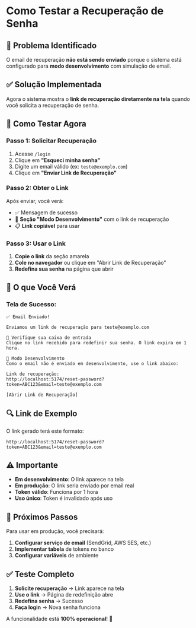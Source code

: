 # Como Testar a Recuperação de Senha

## 🔧 Problema Identificado

O email de recuperação **não está sendo enviado** porque o sistema está configurado para **modo
desenvolvimento** com simulação de email.

## ✅ Solução Implementada

Agora o sistema mostra o **link de recuperação diretamente na tela** quando você solicita a
recuperação de senha.

## 🧪 Como Testar Agora

### **Passo 1: Solicitar Recuperação**

1. Acesse `/login`
2. Clique em **"Esqueci minha senha"**
3. Digite um email válido (ex: `teste@exemplo.com`)
4. Clique em **"Enviar Link de Recuperação"**

### **Passo 2: Obter o Link**

Após enviar, você verá:

- ✅ Mensagem de sucesso
- 🔧 **Seção "Modo Desenvolvimento"** com o link de recuperação
- 📋 **Link copiável** para usar

### **Passo 3: Usar o Link**

1. **Copie o link** da seção amarela
2. **Cole no navegador** ou clique em "Abrir Link de Recuperação"
3. **Redefina sua senha** na página que abrir

## 📱 O que Você Verá

### **Tela de Sucesso:**

```
✅ Email Enviado!

Enviamos um link de recuperação para teste@exemplo.com

📧 Verifique sua caixa de entrada
Clique no link recebido para redefinir sua senha. O link expira em 1 hora.

🔧 Modo Desenvolvimento
Como o email não é enviado em desenvolvimento, use o link abaixo:

Link de recuperação:
http://localhost:5174/reset-password?token=ABC123&email=teste@exemplo.com

[Abrir Link de Recuperação]
```

## 🔍 Link de Exemplo

O link gerado terá este formato:

```
http://localhost:5174/reset-password?token=ABC123&email=teste@exemplo.com
```

## ⚠️ Importante

- **Em desenvolvimento**: O link aparece na tela
- **Em produção**: O link seria enviado por email real
- **Token válido**: Funciona por 1 hora
- **Uso único**: Token é invalidado após uso

## 🚀 Próximos Passos

Para usar em produção, você precisará:

1. **Configurar serviço de email** (SendGrid, AWS SES, etc.)
2. **Implementar tabela** de tokens no banco
3. **Configurar variáveis** de ambiente

## ✅ Teste Completo

1. **Solicite recuperação** → Link aparece na tela
2. **Use o link** → Página de redefinição abre
3. **Redefina senha** → Sucesso
4. **Faça login** → Nova senha funciona

A funcionalidade está **100% operacional**! 🎉
